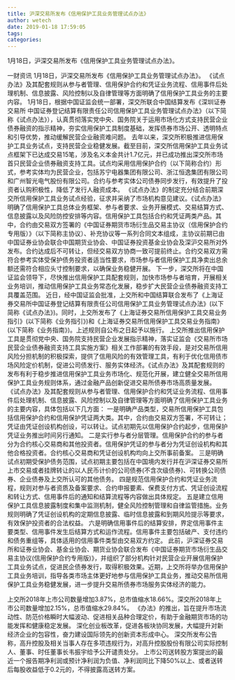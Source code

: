 ```yaml
---
title: 沪深交易所发布《信用保护工具业务管理试点办法》
author: wetech
date: 2019-01-18 17:59:05
tags: 
categories: 
---
```

1月18日，沪深交易所发布《信用保护工具业务管理试点办法》。
<!-- more -->
一财资讯
1月18日，沪深交易所发布《信用保护工具业务管理试点办法》。
《试点办法》及其配套规则从参与者管理、信用保护合约和凭证业务流程、信用事件后处理机制、信息披露、风险控制以及自律管理等方面明确了信用保护工具业务的主要内容。
1月18日，根据中国证监会统一部署，深交所联合中国结算发布《深圳证券交易所 中国证券登记结算有限责任公司信用保护工具业务管理试点办法》（以下简称《试点办法》），认真贯彻落实党中央、国务院关于运用市场化方式支持民营企业债券融资的指示精神，夯实信用保护工具制度基础，发挥债券市场公开、透明特点和引导优势，推动缓解民营企业融资难问题。
去年以来，深交所积极推进信用保护工具业务试点，支持民营企业稳健发展。截至目前，深交所信用保护工具业务试点框架下已达成交易15笔，涉及名义本金共计1.7亿元，并已成功推出深交所市场首只民营企业债券融资支持工具。试点均采用信用保护合约（以下简称合约）形式，参考实体均为民营企业，包括苏宁电器集团有限公司、浙江恒逸集团有限公司和广州智光电气股份有限公司。合约与参考实体公司债券同步发行，有效提升了投资者认购积极性，降低了发行人融资成本。
《试点办法》的制定充分结合前期深交所信用保护工具业务试点经验，征求并采纳了市场机构意见建议。《试点办法》明确了信用保护工具总体业务框架、参与者要求、业务开展模式、交易结算方式、信息披露以及风险防控安排等内容。信用保护工具包括合约和凭证两类产品。其中，合约由交易双方签署的《中国证券期货市场衍生品交易主协议（信用保护合约专用版）》（以下简称主协议）、补充协议等一系列合同文本组成，主协议前期已由中国证券业协会联合中国期货业协会、中国证券投资基金业协会及深沪交易所对外发布。合约达成后不可转让，但经交易双方协商一致可提前终止。合约交易双方需符合参考实体受保护债务投资者适当性要求，市场参与者信用保护工具净卖出总余额还需符合相应头寸控制要求，以确保业务稳健开展。
下一步，深交所将在中国证监会领导下，尽快推出信用保护工具配套规则，加快市场参与者培育，开展相关业务培训，推动信用保护工具业务常态化发展，稳步扩大民营企业债券融资支持工具覆盖范围。
近日，经中国证监会批准，上交所和中国结算联合发布了《上海证券交易所中国证券登记结算有限责任公司信用保护工具业务管理试点办法》(以下简称《试点办法》)。同时，上交所发布了《上海证券交易所信用保护工具交易业务指引》(以下简称《业务指引》)和《上海证券交易所信用保护工具交易业务指南》(以下简称《业务指南》)。上述规则自公布之日起予以施行。
上交所推出信用保护工具是贯彻党中央、国务院支持民营企业发展指示精神，落实证监会《交易所市场民营企业债券融资支持工具实施方案》相关工作部署的有效手段，是对交易所信用风险分担机制的积极探索，提供了信用风险的有效管理工具，有利于优化信用债市场风险定价机制，促进公司债发行、服务实体经济。《试点办法》及其配套规则的发布有利于稳步推进信用保护工具业务市场化、规范化开展，建立健全交易所信用保护工具业务规则体系，通过金融产品创新促进交易所债券市场高质量发展。
《试点办法》及其配套规则从参与者管理、信用保护合约和凭证业务流程、信用事件后处理机制、信息披露、风险控制以及自律管理等方面明确了信用保护工具业务的主要内容，具体包括以下几方面：
一是明确产品类型，交易所信用保护工具包括信用保护合约和信用保护凭证两大类。其中，合约由交易双方签署，不可转让；凭证由凭证创设机构创设，可以转让。试点初期先以信用保护合约起步，信用保护凭证业务推出时间另行通知。
二是实行参与者分层管理。信用保护合约的参与者分为合约核心交易商和其他投资者。信用保护凭证的参与者分为凭证创设机构和其他合格投资者。合约核心交易商和凭证创设机构均向上交所事前备案。
三是明确试点初期受保护债务范围，试点初期主要包括在中国境内发行并在沪深证券交易所上市交易或者挂牌转让的以人民币计价的公司债券(不含次级债券)、可转换公司债券、企业债券及上交所认可的其他债务。
四是规范信用保护合约和凭证业务流程，规则对参与者资质及备案要求、合约申报要素、保费支付方式、凭证创设流程和转让方式、信用事件后的通知和结算流程等内容做出具体规定。
五是建立信用保护工具信息披露制度和集中监测机制，健全风险控制管理和自律监管措施。业务规则明确了凭证创设机构的定期信息披露、临时信息披露和到期风险提示等要求，有效保护投资者的合法权益。
六是明确信用事件后的结算安排，界定信用事件主要类型、信用事件发生后结算方式和运作流程。信用事件主要包括破产、支付违约和债务重组等，具体适用的信用事件类型由交易双方约定。
此前，沪深证券交易所和证券业协会、基金业协会、期货业协会联合发布《中国证券期货市场衍生品交易主协议(信用保护合约专用版)》，并组织了部分机构针对民营企业开展信用保护工具业务试点，促进民企债券发行，取得积极效果。近期，上交所将举办信用保护工具业务培训，指导各类市场主体更好地参与信用保护工具业务，推动交易所信用保护工具业务稳健发展，进一步提升交易所债券市场服务实体经济的能力。
 
 
上交所2018年上市公司数量增加3.87%，总市值缩水18.66%。深交所2018年上市公司数量增加2.15%，总市值缩水29.84%。
《办法》的推出，旨在提升市场流动性、防范价格瞬时大幅波动、促进相关品种合理定价，有助于金融期货市场的功能发挥和健康稳定发展。
深化创业板改革，促进各板块协同发展，大幅提升对新经济企业的包容性，奋力建设国际领先的创新资本形成中心。
深交所发布公告称，高升控股及相关当事人存在多项违规行为，对高升控股股份有限公司实际控制人、董事、时任董事长韦振宇给予公开谴责处分。
上市公司送转股方案提出的最近一个报告期净利润或预计净利润为负值、净利润同比下降50%以上、或者送转后每股收益低于0.2元的，不得披露高送转方案。
